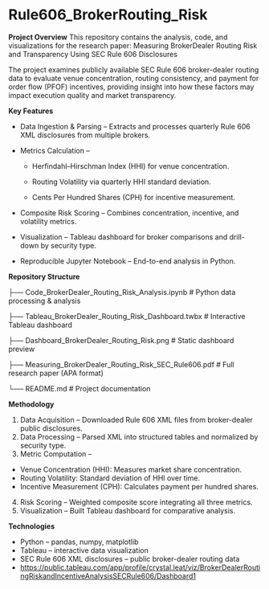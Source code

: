 # Rule606_BrokerRouting_Risk

**Project Overview**
This repository contains the analysis, code, and visualizations for the research paper:
Measuring BrokerDealer Routing Risk and Transparency Using SEC Rule 606 Disclosures

The project examines publicly available SEC Rule 606 broker-dealer routing data to evaluate venue concentration, routing consistency, and payment for order flow (PFOF) incentives, providing insight into how these factors may impact execution quality and market transparency.

**Key Features**
- Data Ingestion & Parsing – Extracts and processes quarterly Rule 606 XML disclosures from multiple brokers.

- Metrics Calculation –

  - Herfindahl–Hirschman Index (HHI) for venue concentration.

  - Routing Volatility via quarterly HHI standard deviation.

  - Cents Per Hundred Shares (CPH) for incentive measurement.

- Composite Risk Scoring – Combines concentration, incentive, and volatility metrics.

- Visualization – Tableau dashboard for broker comparisons and drill-down by security type.

- Reproducible Jupyter Notebook – End-to-end analysis in Python.


**Repository Structure**

├── Code_BrokerDealer_Routing_Risk_Analysis.ipynb # Python data processing & analysis

├── Tableau_BrokerDealer_Routing_Risk_Dashboard.twbx # Interactive Tableau dashboard

├── Dashboard_BrokerDealer_Routing_Risk.png # Static dashboard preview

├── Measuring_BrokerDealer_Routing_Risk_SEC_Rule606.pdf # Full research paper (APA format)

└── README.md # Project documentation

**Methodology**
1. Data Acquisition – Downloaded Rule 606 XML files from broker-dealer public disclosures.
2. Data Processing – Parsed XML into structured tables and normalized by security type.
3. Metric Computation –
  - Venue Concentration (HHI): Measures market share concentration.
  - Routing Volatility: Standard deviation of HHI over time.
  - Incentive Measurement (CPH): Calculates payment per hundred shares.
4. Risk Scoring – Weighted composite score integrating all three metrics.
5. Visualization – Built Tableau dashboard for comparative analysis.

**Technologies**
- Python – pandas, numpy, matplotlib
- Tableau – interactive data visualization
- SEC Rule 606 XML disclosures – public broker-dealer routing data
- https://public.tableau.com/app/profile/crystal.leat/viz/BrokerDealerRoutingRiskandIncentiveAnalysisSECRule606/Dashboard1
  

